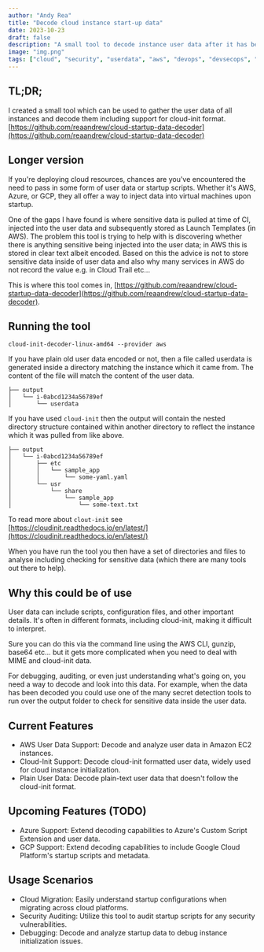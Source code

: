 ```yaml
---
author: "Andy Rea"
title: "Decode cloud instance start-up data"
date: 2023-10-23
draft: false
description: "A small tool to decode instance user data after it has been deployed so that it can be audited etc..."
image: "img.png"
tags: ["cloud", "security", "userdata", "aws", "devops", "devsecops", "cloud security"]
---
```


## TL;DR;

I created a small tool which can be used to gather the user data of all instances and decode them including support for cloud-init format.  [https://github.com/reaandrew/cloud-startup-data-decoder](https://github.com/reaandrew/cloud-startup-data-decoder)

## Longer version

If you're deploying cloud resources, chances are you've encountered the need to pass in some form of user data or startup scripts. Whether it's AWS, Azure, or GCP, they all offer a way to inject data into virtual machines upon startup. 

One of the gaps I have found is where sensitive data is pulled at time of CI, injected into the user data and subsequently stored as Launch Templates (in AWS).  The problem this tool is trying to help with is discovering whether there is anything sensitive being injected into the user data; in AWS this is stored in clear text albeit encoded.  Based on this the advice is not to store sensitive data inside of user data and also why many services in AWS do not record the value e.g. in Cloud Trail etc...

This is where this tool comes in, [https://github.com/reaandrew/cloud-startup-data-decoder](https://github.com/reaandrew/cloud-startup-data-decoder).

## Running the tool

```shell
cloud-init-decoder-linux-amd64 --provider aws
```

If you have plain old user data encoded or not, then a file called userdata is generated inside a directory matching the instance which it came from.  The content of the file will match the content of the user data.

```text
├── output
│   └── i-0abcd1234a56789ef
│       └── userdata
```

If you have used `cloud-init` then the output will contain the nested directory structure contained within another directory to reflect the instance which it was pulled from like above.

```text
├── output
│   └── i-0abcd1234a56789ef
│       ├── etc
│       │   └── sample_app
│       │       └── some-yaml.yaml
│       └── usr
│           └── share
│               └── sample_app
│                   └── some-text.txt
```

To read more about `clout-init` see [https://cloudinit.readthedocs.io/en/latest/](https://cloudinit.readthedocs.io/en/latest/)

When you have run the tool you then have a set of directories and files to analyse including checking for sensitive data (which there are many tools out there to help).

## Why this could be of use

User data can include scripts, configuration files, and other important details. It's often in different formats, including cloud-init, making it difficult to interpret.

Sure you can do this via the command line using the AWS CLI, gunzip, base64 etc... but it gets more complicated when you need to deal with MIME and cloud-init data.

For debugging, auditing, or even just understanding what's going on, you need a way to decode and look into this data.  For example, when the data has been decoded you could use one of the many secret detection tools to run over the output folder to check for sensitive data inside the user data.

## Current Features

- AWS User Data Support: Decode and analyze user data in Amazon EC2 instances.
- Cloud-Init Support: Decode cloud-init formatted user data, widely used for cloud instance initialization.
- Plain User Data: Decode plain-text user data that doesn't follow the cloud-init format.

## Upcoming Features (TODO)

- Azure Support: Extend decoding capabilities to Azure's Custom Script Extension and user data.
- GCP Support: Extend decoding capabilities to include Google Cloud Platform's startup scripts and metadata.

## Usage Scenarios

- Cloud Migration: Easily understand startup configurations when migrating across cloud platforms.
- Security Auditing: Utilize this tool to audit startup scripts for any security vulnerabilities.
- Debugging: Decode and analyze startup data to debug instance initialization issues.


